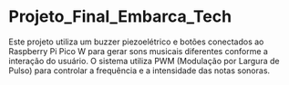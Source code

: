# Projeto_Final_Embarca_Tech
 Este projeto utiliza um buzzer piezoelétrico e botões conectados ao Raspberry Pi Pico W para gerar sons musicais diferentes conforme a interação do usuário. O sistema utiliza PWM (Modulação por Largura de Pulso) para controlar a frequência e a intensidade das notas sonoras.
